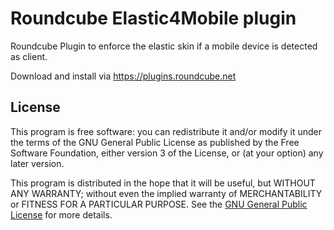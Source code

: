 # Roundcube Elastic4Mobile plugin

Roundcube Plugin to enforce the elastic skin if a mobile device is detected as client.

Download and install via https://plugins.roundcube.net

## License

This program is free software: you can redistribute it and/or modify
it under the terms of the GNU General Public License as published by 
the Free Software Foundation, either version 3 of the License, or
(at your option) any later version.

This program is distributed in the hope that it will be useful,
but WITHOUT ANY WARRANTY; without even the implied warranty of
MERCHANTABILITY or FITNESS FOR A PARTICULAR PURPOSE. See the
[GNU General Public License](http://www.gnu.org/licenses/) for
more details.
